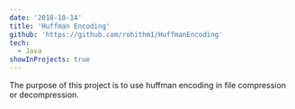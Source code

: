```yaml
---
date: '2018-10-14'
title: 'Huffman Encoding'
github: 'https://github.com/rohithm1/HuffmanEncoding'
tech:
  - Java
showInProjects: true
---
```


The purpose of this project is to use huffman encoding in file compression or decompression.
